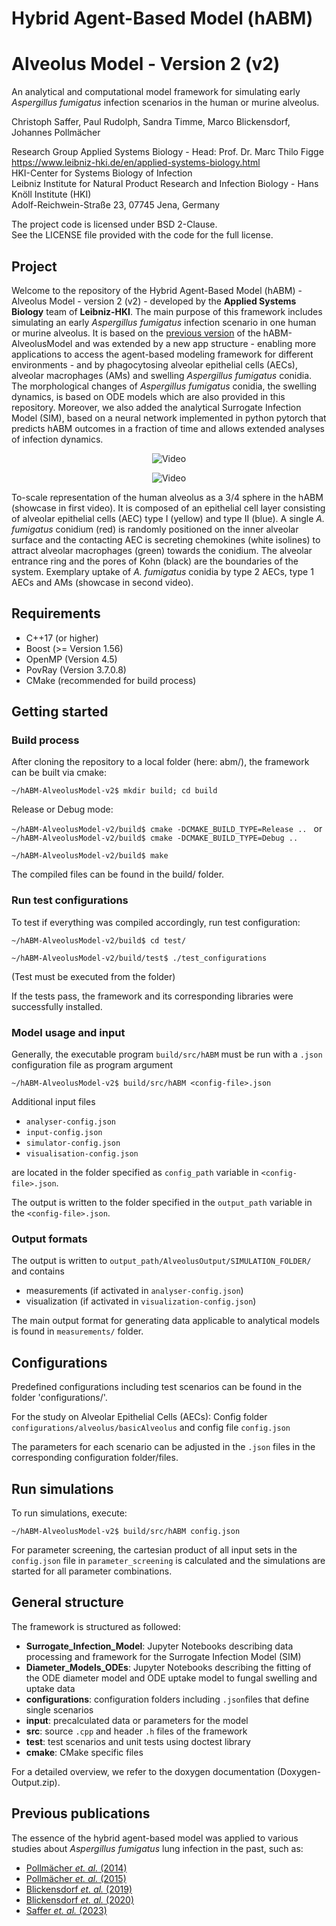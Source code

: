 # Hybrid Agent-Based Model (hABM) 
# Alveolus Model - Version 2 (v2)

An analytical and computational model framework for simulating early *Aspergillus fumigatus* infection scenarios in the human or murine alveolus.

Christoph Saffer, Paul Rudolph, Sandra Timme, Marco Blickensdorf, Johannes Pollmächer

Research Group Applied Systems Biology - Head: Prof. Dr. Marc Thilo Figge\
https://www.leibniz-hki.de/en/applied-systems-biology.html \
HKI-Center for Systems Biology of Infection\
Leibniz Institute for Natural Product Research and Infection Biology - Hans Knöll Institute (HKI)\
Adolf-Reichwein-Straße 23, 07745 Jena, Germany

The project code is licensed under BSD 2-Clause.\
See the LICENSE file provided with the code for the full license.

## Project

Welcome to the repository of the Hybrid Agent-Based Model (hABM) - Alveolus Model - version 2 (v2) - developed by the **Applied Systems Biology** team of **Leibniz-HKI**.
The main purpose of this framework includes simulating an early *Aspergillus fumigatus* infection scenario in one human or murine alveolus. 
It is based on the [previous version](https://github.com/applied-systems-biology/hABM-AlveolusModel) of the hABM-AlveolusModel and was extended by a new app structure - 
enabling more applications to access the agent-based modeling framework for different environments - and by phagocytosing alveolar epithelial cells (AECs), alveolar macrophages (AMs) and swelling *Aspergillus fumigatus* conidia.
The morphological changes of *Aspergillus fumigatus* conidia, the swelling dynamics, is based on ODE models which are also provided in this repository.
Moreover, we also added the analytical Surrogate Infection Model (SIM), based on a neural network implemented in python pytorch that predicts hABM outcomes in a fraction of time and allows extended analyses of infection dynamics.

<p align="center">
  <img src="VideoS1.mp4" alt="Video">
</p>

<p align="center">
  <img src="VideoS1.mp4" alt="Video">
</p>

To-scale representation of the human alveolus as a 3/4
sphere in the hABM (showcase in first video). It is composed of an epithelial cell layer consisting of alveolar epithelial
cells (AEC) type I (yellow) and type II (blue). A single *A. fumigatus* conidium (red) is
randomly positioned on the inner alveolar surface and the contacting AEC is secreting
chemokines (white isolines) to attract alveolar macrophages (green) towards the conidium.
The alveolar entrance ring and the pores of Kohn (black) are the boundaries of the system. Exemplary uptake of 
*A. fumigatus* conidia by type 2 AECs, type 1 AECs and AMs (showcase in second video).

## Requirements
- C++17 (or higher)
- Boost (>= Version 1.56)
- OpenMP (Version 4.5)
- PovRay (Version 3.7.0.8)
- CMake (recommended for build process)

## Getting started
### Build process

After cloning the repository to a local folder (here: abm/), the framework can be built via cmake:

`~/hABM-AlveolusModel-v2$ mkdir build; cd build`

Release or Debug mode: 

`~/hABM-AlveolusModel-v2/build$ cmake -DCMAKE_BUILD_TYPE=Release .. `
or `~/hABM-AlveolusModel-v2/build$ cmake -DCMAKE_BUILD_TYPE=Debug .. `

`~/hABM-AlveolusModel-v2/build$ make `

The compiled files can be found in the build/ folder.

### Run test configurations

To test if everything was compiled accordingly, run test configuration:

`~/hABM-AlveolusModel-v2/build$ cd test/`

`~/hABM-AlveolusModel-v2/build/test$ ./test_configurations`

(Test must be executed from the folder)

If the tests pass, the framework and its corresponding libraries were successfully installed.

### Model usage and input

Generally, the executable program `build/src/hABM` must be run with a `.json` configuration file as program argument

`~/hABM-AlveolusModel-v2$ build/src/hABM <config-file>.json` 

Additional input files 
- `analyser-config.json`
- `input-config.json`
- `simulator-config.json`
- `visualisation-config.json`

are located in the folder specified as `config_path` variable in `<config-file>.json`.

The output is written to the folder specified in the `output_path` variable in the `<config-file>.json`. 

### Output formats

The output is written to `output_path/AlveolusOutput/SIMULATION_FOLDER/` and contains
- measurements (if activated in `analyser-config.json`)
- visualization (if activated in `visualization-config.json`)

The main output format for generating data applicable to analytical models is found in `measurements/` folder.

## Configurations

Predefined configurations including test scenarios can be found in the folder 'configurations/'. 

For the study on Alveolar Epithelial Cells (AECs): Config folder `configurations/alveolus/basicAlveolus` and config file `config.json`

The parameters for each scenario can be adjusted in the `.json` files in the corresponding configuration folder/files.

## Run simulations 

To run simulations, execute: 

`~/hABM-AlveolusModel-v2$ build/src/hABM config.json`

For parameter screening, the cartesian product of all input sets in the `config.json` file in `parameter_screening` is calculated and the simulations are started for all parameter combinations.

## General structure
The framework is structured as followed:

- **Surrogate_Infection_Model**: Jupyter Notebooks describing data processing and framework for the Surrogate Infection Model (SIM) 
- **Diameter_Models_ODEs**: Jupyter Notebooks describing the fitting of the ODE diameter model and ODE uptake model to fungal swelling and uptake data
- **configurations**: configuration folders including `.json`files that define single scenarios
- **input**: precalculated data or parameters for the model
- **src**: source `.cpp` and header `.h` files of the framework
- **test**: test scenarios and unit tests using doctest library
- **cmake**: CMake specific files

For a detailed overview, we refer to the doxygen documentation (Doxygen-Output.zip).

## Previous publications

The essence of the hybrid agent-based model was applied to various studies about *Aspergillus fumigatus* lung infection in the past, such as:
- [Pollmächer *et. al.* (2014)](https://journals.plos.org/plosone/article?id=10.1371/journal.pone.0111630)
- [Pollmächer *et. al.* (2015)](https://www.frontiersin.org/articles/10.3389/fmicb.2015.00503/)
- [Blickensdorf *et. al.* (2019)](https://www.frontiersin.org/articles/10.3389/fimmu.2019.00142/)
- [Blickensdorf *et. al.* (2020)](https://www.frontiersin.org/articles/10.3389/fmicb.2020.01951/)
- [Saffer *et. al.* (2023)](https://www.nature.com/articles/s41540-023-00272-x)
